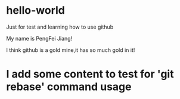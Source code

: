 # hello-world
Just for test and learning how to use github

My name is PengFei Jiang!

I think github is a gold mine,it has so much gold in it!

# I add some content to test for 'git rebase' command usage